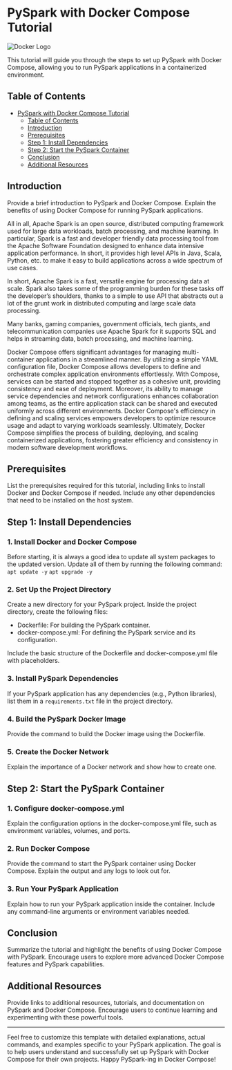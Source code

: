 # PySpark with Docker Compose Tutorial

![Docker Logo](docker_logo.png)

This tutorial will guide you through the steps to set up PySpark with Docker Compose, allowing you to run PySpark applications in a containerized environment.

## Table of Contents

- [PySpark with Docker Compose Tutorial](#pyspark-with-docker-compose-tutorial)
  - [Table of Contents](#table-of-contents)
  - [Introduction](#introduction)
  - [Prerequisites](#prerequisites)
  - [Step 1: Install Dependencies](#step-1-install-dependencies)
  - [Step 2: Start the PySpark Container](#step-2-start-the-pyspark-container)
  - [Conclusion](#conclusion)
  - [Additional Resources](#additional-resources)

## Introduction

Provide a brief introduction to PySpark and Docker Compose.
Explain the benefits of using Docker Compose for running PySpark applications.


All in all, Apache Spark is an open source, distributed computing framework used for large data workloads, batch processing, and machine learning. In particular, Spark is a fast and developer friendly data processing tool from the Apache Software Foundation designed to enhance data intensive application performance. In short, it provides high level APIs in Java, Scala, Python, etc. to make it easy to build applications across a wide spectrum of use cases.

In short, Apache Spark is a fast, versatile engine for processing data at scale. Spark also takes some of the programming burden for these tasks off the developer’s shoulders, thanks to a simple to use API that abstracts out a lot of the grunt work in distributed computing and large scale data processing.

Many banks, gaming companies, government officials, tech giants, and telecommunication companies use Apache Spark for it supports SQL and helps in streaming data, batch processing, and machine learning.


Docker Compose offers significant advantages for managing multi-container applications in a streamlined manner. By utilizing a simple YAML configuration file, Docker Compose allows developers to define and orchestrate complex application environments effortlessly. With Compose, services can be started and stopped together as a cohesive unit, providing consistency and ease of deployment. Moreover, its ability to manage service dependencies and network configurations enhances collaboration among teams, as the entire application stack can be shared and executed uniformly across different environments. Docker Compose's efficiency in defining and scaling services empowers developers to optimize resource usage and adapt to varying workloads seamlessly. Ultimately, Docker Compose simplifies the process of building, deploying, and scaling containerized applications, fostering greater efficiency and consistency in modern software development workflows.


## Prerequisites

List the prerequisites required for this tutorial, including links to install Docker and Docker Compose if needed.
Include any other dependencies that need to be installed on the host system.

## Step 1: Install Dependencies

### 1. Install Docker and Docker Compose

Before starting, it is always a good idea to update all system packages to the updated version. Update all of them by running the following command:
`apt update -y`
`apt upgrade -y`

### 2. Set Up the Project Directory

Create a new directory for your PySpark project. Inside the project directory, create the following files:

- Dockerfile: For building the PySpark container.
- docker-compose.yml: For defining the PySpark service and its configuration.

Include the basic structure of the Dockerfile and docker-compose.yml file with placeholders.

### 3. Install PySpark Dependencies

If your PySpark application has any dependencies (e.g., Python libraries), list them in a `requirements.txt` file in the project directory.

### 4. Build the PySpark Docker Image

Provide the command to build the Docker image using the Dockerfile.

### 5. Create the Docker Network

Explain the importance of a Docker network and show how to create one.

## Step 2: Start the PySpark Container

### 1. Configure docker-compose.yml

Explain the configuration options in the docker-compose.yml file, such as environment variables, volumes, and ports.

### 2. Run Docker Compose

Provide the command to start the PySpark container using Docker Compose.
Explain the output and any logs to look out for.

### 3. Run Your PySpark Application

Explain how to run your PySpark application inside the container.
Include any command-line arguments or environment variables needed.

## Conclusion

Summarize the tutorial and highlight the benefits of using Docker Compose with PySpark.
Encourage users to explore more advanced Docker Compose features and PySpark capabilities.

## Additional Resources

Provide links to additional resources, tutorials, and documentation on PySpark and Docker Compose.
Encourage users to continue learning and experimenting with these powerful tools.

---

Feel free to customize this template with detailed explanations, actual commands, and examples specific to your PySpark application. The goal is to help users understand and successfully set up PySpark with Docker Compose for their own projects. Happy PySpark-ing in Docker Compose!
